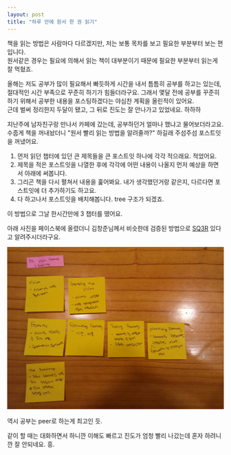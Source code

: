 ```yaml
---
layout: post
title: "하루 안에 원서 한 권 읽기"
---
```


책을 읽는 방법은 사람마다 다르겠지만, 저는 보통 목차를 보고 필요한 부분부터 보는 편입니다.  
원서같은 경우는 필요에 의해서 읽는 책이 대부분이기 때문에 필요한 부분부터 읽는게 잘 먹혔죠.  
  

올해는 저도 공부가 많이 필요해서 빠듯하게 시간을 내서 틈틈히 공부를 하고는 있는데, 절대적인 시간 부족으로 꾸준히 하기가 힘들더라구요. 그래서 몇달 전에 공부를 꾸준히 하기 위해서 공부한 내용을 포스팅하겠다는 야심찬 계획을 올린적이 있어요.   
근데 벌써 정리한지 두달이 됐고, 그 뒤로 진도는 잘 안나가고 있었네요. 하하하   
  
  
지난주에 남자친구랑 만나서 카페에 갔는데, 공부하던거 얼마나 했냐고 물어보더라고요.  
수줍게 책을 꺼내놨더니 "원서 빨리 읽는 방법을 알려줄까?" 하길래 주섬주섬 포스트잇을 꺼냈어요.  
  

1. 먼저 읽던 챕터에 있던 큰 제목들을 큰 포스트잇 하나에 각각 적으래요. 적었어요.  
2. 제목을 적은 포스트잇을 나열한 후에 각각에 어떤 내용이 나올지 먼저 예상을 하면서 아래에 써봅니다.  
3. 그리곤 책을 다시 펼쳐서 내용을 훑어봐요. 내가 생각했던거랑 같은지, 다르다면 포스트잇에 더 추가하기도 하고요.  
4. 다 하고나서 포스트잇을 배치해봅니다. tree 구조가 되겠죠.   
  
  
이 방법으로 그날 한시간만에 3 챕터를 뗐어요.   

아래 사진을 페이스북에 올렸더니 김창준님께서 비슷한데 검증된 방법으로 [SQ3R](http://www.ucc.vt.edu/academic_support_students/study_skills_information/sq3r_reading-study_system/index.html) 있다고 알려주시더라구요.   

<img class="alignnone size-full wp-image-58" src="https://raw.githubusercontent.com/midaeng/articles/gh-pages/images/blog/ASR_ch13.png"/>   

역시 공부는 peer로 하는게 최고인 듯.  
  
같이 할 때는 대화하면서 하니깐 이해도 빠르고 진도가 엄청 빨리 나갔는데 혼자 하려니깐 잘 안되네요. 흥.  

